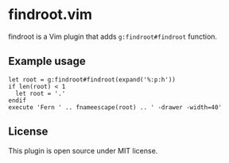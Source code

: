 # findroot.vim

findroot is a Vim plugin that adds `g:findroot#findroot` function.

## Example usage
```vim
let root = g:findroot#findroot(expand('%:p:h'))
if len(root) < 1
  let root = '.'
endif
execute 'Fern ' .. fnameescape(root) .. ' -drawer -width=40'
```

## License

This plugin is open source under MIT license.

